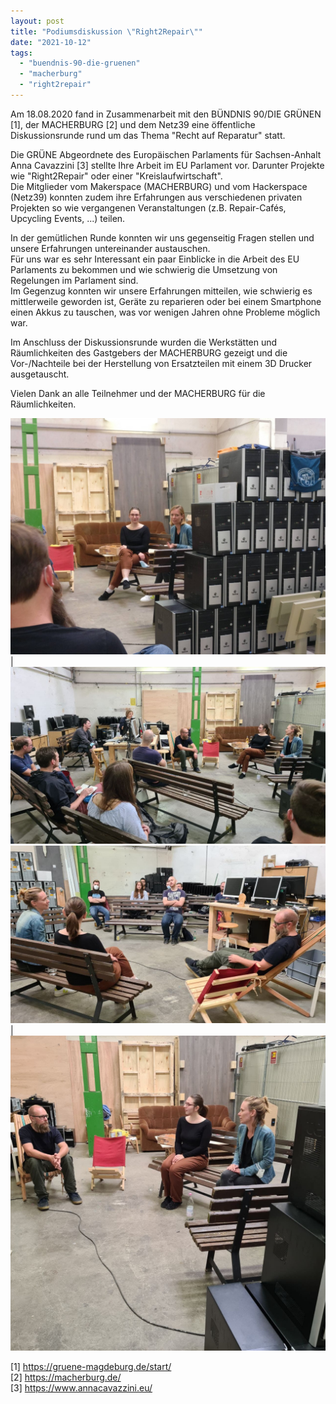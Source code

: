 ```yaml
---
layout: post
title: "Podiumsdiskussion \"Right2Repair\""
date: "2021-10-12"
tags: 
  - "buendnis-90-die-gruenen"
  - "macherburg"
  - "right2repair"
---
```


Am 18.08.2020 fand in Zusammenarbeit mit den BÜNDNIS 90/DIE GRÜNEN [1], der MACHERBURG [2] und dem Netz39 eine öffentliche Diskussionsrunde rund um das Thema "Recht auf Reparatur" statt.

Die GRÜNE Abgeordnete des Europäischen Parlaments für Sachsen-Anhalt Anna Cavazzini [3] stellte Ihre Arbeit im EU Parlament vor. Darunter Projekte wie "Right2Repair" oder einer "Kreislaufwirtschaft".  
Die Mitglieder vom Makerspace (MACHERBURG) und vom Hackerspace (Netz39) konnten zudem ihre Erfahrungen aus verschiedenen privaten Projekten so wie vergangenen Veranstaltungen (z.B. Repair-Cafés, Upcycling Events, ...) teilen.

In der gemütlichen Runde konnten wir uns gegenseitig Fragen stellen und unsere Erfahrungen untereinander austauschen.  
Für uns war es sehr Interessant ein paar Einblicke in die Arbeit des EU Parlaments zu bekommen und wie schwierig die Umsetzung von Regelungen im Parlament sind.  
Im Gegenzug konnten wir unsere Erfahrungen mitteilen, wie schwierig es mittlerweile geworden ist, Geräte zu reparieren oder bei einem Smartphone einen Akkus zu tauschen, was vor wenigen Jahren ohne Probleme möglich war.

Im Anschluss der Diskussionsrunde wurden die Werkstätten und Räumlichkeiten des Gastgebers der MACHERBURG gezeigt und die Vor-/Nachteile bei der Herstellung von Ersatzteilen mit einem 3D Drucker ausgetauscht.

Vielen Dank an alle Teilnehmer und der MACHERBURG für die Räumlichkeiten.


![](/assets/img/post-img/IMG_20210818_183138-1440x1080.jpg) | ![](/assets/img/post-img/photo_2021-09-01_08-59-13.jpg)
![](/assets/img/post-img/photo_2021-09-01_08-59-26.jpg) | ![](/assets/img/post-img/photo_2021-09-01_08-59-18.jpg)

[1] https://gruene-magdeburg.de/start/  
[2] https://macherburg.de/  
[3] https://www.annacavazzini.eu/
